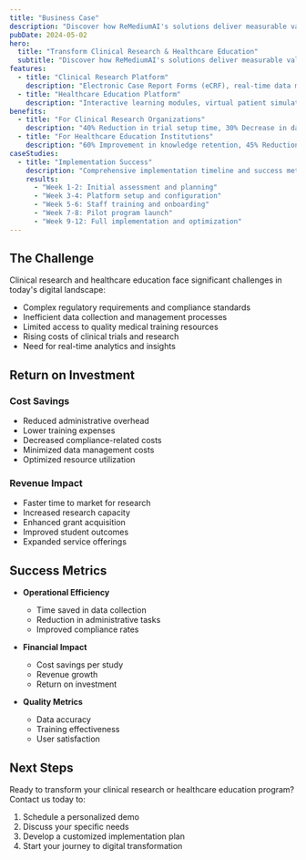 ```yaml
---
title: "Business Case"
description: "Discover how ReMediumAI's solutions deliver measurable value to clinical research and healthcare education"
pubDate: 2024-05-02
hero:
  title: "Transform Clinical Research & Healthcare Education"
  subtitle: "Discover how ReMediumAI's solutions deliver measurable value"
features:
  - title: "Clinical Research Platform"
    description: "Electronic Case Report Forms (eCRF), real-time data monitoring, automated compliance checks, secure data management, and advanced analytics"
  - title: "Healthcare Education Platform"
    description: "Interactive learning modules, virtual patient simulations, progress tracking, collaborative tools, and mobile accessibility"
benefits:
  - title: "For Clinical Research Organizations"
    description: "40% Reduction in trial setup time, 30% Decrease in data collection errors, 25% Faster study completion, 95% Compliance with regulatory standards, 50% Reduction in paper-based processes"
  - title: "For Healthcare Education Institutions"
    description: "60% Improvement in knowledge retention, 45% Reduction in training costs, 80% Increase in student engagement, 70% Faster skill acquisition, 90% Satisfaction rate among learners"
caseStudies:
  - title: "Implementation Success"
    description: "Comprehensive implementation timeline and success metrics"
    results:
      - "Week 1-2: Initial assessment and planning"
      - "Week 3-4: Platform setup and configuration"
      - "Week 5-6: Staff training and onboarding"
      - "Week 7-8: Pilot program launch"
      - "Week 9-12: Full implementation and optimization"
---
```


## The Challenge

Clinical research and healthcare education face significant challenges in today's digital landscape:

- Complex regulatory requirements and compliance standards
- Inefficient data collection and management processes
- Limited access to quality medical training resources
- Rising costs of clinical trials and research
- Need for real-time analytics and insights

## Return on Investment

### Cost Savings
- Reduced administrative overhead
- Lower training expenses
- Decreased compliance-related costs
- Minimized data management costs
- Optimized resource utilization

### Revenue Impact
- Faster time to market for research
- Increased research capacity
- Enhanced grant acquisition
- Improved student outcomes
- Expanded service offerings

## Success Metrics

- **Operational Efficiency**
  - Time saved in data collection
  - Reduction in administrative tasks
  - Improved compliance rates

- **Financial Impact**
  - Cost savings per study
  - Revenue growth
  - Return on investment

- **Quality Metrics**
  - Data accuracy
  - Training effectiveness
  - User satisfaction

## Next Steps

Ready to transform your clinical research or healthcare education program? Contact us today to:
1. Schedule a personalized demo
2. Discuss your specific needs
3. Develop a customized implementation plan
4. Start your journey to digital transformation 
